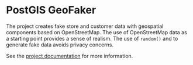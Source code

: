 # PostGIS GeoFaker

The project creates fake store and customer data with geospatial
components based on OpenStreetMap.  The use of OpenStreetMap data
as a starting point provides a sense of realism. The use of `random()`
and to generate fake data avoids privacy concerns.

See the [project documentation](https://geofaker.com) for more information.
